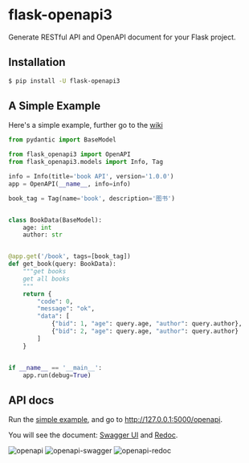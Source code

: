 # flask-openapi3

Generate RESTful API and OpenAPI document for your Flask project.

## Installation

```bash
$ pip install -U flask-openapi3
```

## A Simple Example

Here's a simple example, further go to the [wiki](https://github.com/luolingchun/flask-openapi3/wiki)

```python
from pydantic import BaseModel

from flask_openapi3 import OpenAPI
from flask_openapi3.models import Info, Tag

info = Info(title='book API', version='1.0.0')
app = OpenAPI(__name__, info=info)

book_tag = Tag(name='book', description='图书')


class BookData(BaseModel):
    age: int
    author: str


@app.get('/book', tags=[book_tag])
def get_book(query: BookData):
    """get books
    get all books
    """
    return {
        "code": 0,
        "message": "ok",
        "data": [
            {"bid": 1, "age": query.age, "author": query.author},
            {"bid": 2, "age": query.age, "author": query.author}
        ]
    }


if __name__ == '__main__':
    app.run(debug=True)
```

## API docs

Run the [simple example](https://github.com/luolingchun/flask-openapi3/blob/master/examples/simple_demo.py), and go to http://127.0.0.1:5000/openapi.

You will see the document: [Swagger UI](https://github.com/swagger-api/swagger-ui) and [Redoc](https://github.com/Redocly/redoc).

![openapi](https://github.com/luolingchun/flask-openapi3/raw/master/docs/images/openapi.png)
![openapi-swagger](https://github.com/luolingchun/flask-openapi3/raw/master/docs/images/openapi-swagger.png)
![openapi-redoc](https://github.com/luolingchun/flask-openapi3/raw/master/docs/images/openapi-redoc.png)

